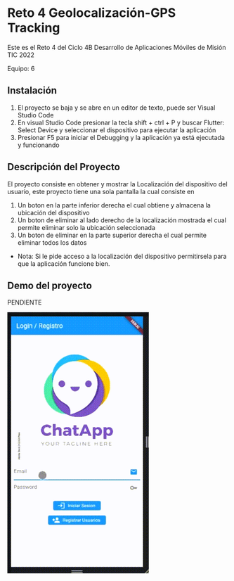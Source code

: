 # Reto 4 Geolocalización-GPS Tracking

Este es el Reto 4 del Ciclo 4B Desarrollo de Aplicaciones Móviles de Misión TIC 2022

Equipo: 6

## Instalación

1. El proyecto se baja y se abre en un editor de texto, puede ser Visual Studio Code
2. En visual Studio Code presionar la tecla shift + ctrl + P y buscar Flutter: Select Device y seleccionar el dispositivo para ejecutar la aplicación
3. Presionar F5 para iniciar el Debugging y la aplicación ya está ejecutada y funcionando

## Descripción del Proyecto

El proyecto consiste en obtener y mostrar la Localización del dispositivo del usuario, este proyecto tiene una sola pantalla la cual consiste en

1. Un boton en la parte inferior derecha el cual obtiene y almacena la ubicación del dispositivo
2. Un boton de eliminar al lado derecho de la localización mostrada el cual permite eliminar solo la ubicación seleccionada
3. Un boton de eliminar en la parte superior derecha el cual permite eliminar todos los datos

- Nota: Si le pide acceso a la localización del dispositivo permitirsela para que la aplicación funcione bien.

## Demo del proyecto

PENDIENTE

<img src= "https://github.com/LuisaFernandaPerez/Reto-3-Chat/blob/main/Reto-3-Chat.gif">
